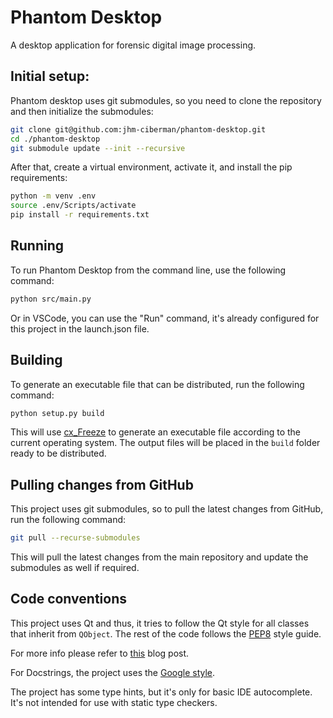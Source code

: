 # Phantom Desktop 

A desktop application for forensic digital image processing.

## Initial setup:

Phantom desktop uses git submodules, so you need to clone the repository and then initialize the submodules:

```bash
git clone git@github.com:jhm-ciberman/phantom-desktop.git
cd ./phantom-desktop
git submodule update --init --recursive
```

After that, create a virtual environment, activate it, and install the pip requirements:

```bash
python -m venv .env
source .env/Scripts/activate
pip install -r requirements.txt
```

## Running

To run Phantom Desktop from the command line, use the following command:

```bash
python src/main.py
```

Or in VSCode, you can use the "Run" command, it's already configured for this project in the launch.json file.

## Building

To generate an executable file that can be distributed, run the following command:

```bash
python setup.py build
```

This will use [cx_Freeze](https://cx-freeze.readthedocs.io/en/latest/) to generate an executable file according to the current operating system. The output files will be placed in the `build` folder ready to be distributed.

## Pulling changes from GitHub

This project uses git submodules, so to pull the latest changes from GitHub, run the following command:

```bash
git pull --recurse-submodules
```

This will pull the latest changes from the main repository and update the submodules as well if required.

## Code conventions

This project uses Qt and thus, it tries to follow the Qt style for all classes that inherit from `QObject`. The rest of the code follows the [PEP8](https://www.python.org/dev/peps/pep-0008/) style guide.

For more info please refer to [this](http://bitesofcode.blogspot.com/2011/10/pyqt-coding-style-guidelines.html) blog post.

For Docstrings, the project uses the [Google style](https://github.com/google/styleguide/blob/gh-pages/pyguide.md#38-comments-and-docstrings).

The project has some type hints, but it's only for basic IDE autocomplete. It's not intended for use with static type checkers.
